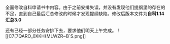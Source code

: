 全面修改自科申请书中内容。由于之前安排失误，并没有发现他们提纲里的存在的不足，直到自己最后汇总修改的时候才发现提纲缺陷。修改后版本文件为**自科1.14汇总3.0**

还有已经一部分任务安排下去，要求他们明天上午完成。
![[C7[7QARO_0XKH{MLWZR~B`S.png]]